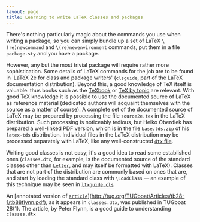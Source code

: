 ```yaml
---
layout: page
title: Learning to write LaTeX classes and packages
---
```


There's nothing particularly magic about the commands you use when
writing a package, so you can simply bundle up a set of LaTeX
`\(re)newcommand` and `\(re)newenvironment` commands, put them in
a file `package.sty` and you have a package.

However, any but the most trivial package will require rather more
sophistication.  Some details of LaTeX commands for the job are to
be found in 'LaTeX 2e for class and package writers'
(`clsguide`, part of the LaTeX documentation distribution).
Beyond this, a good knowledge of TeX itself is valuable: thus books
such as the [TeXbook](./FAQ-tex-books.html) or 
[TeX by topic](./FAQ-ol-books.html) are relevant.  With good TeX
knowledge it is possible to use the documented source of LaTeX as
reference material (dedicated authors will acquaint themselves with the
source as a matter of course).  A complete set of the documented
source of LaTeX may be prepared by processing the file
`source2e.tex` in the LaTeX distribution.  Such processing is
noticeably tedious, but Heiko Oberdiek has prepared a well-linked
PDF version, which is in the file `base.tds.zip` of his
`latex-tds` distribution.  Individual files in the LaTeX
distribution may be processed separately with LaTeX, like any
well-constructed [`dtx` file](./FAQ-dtx.html).

Writing good classes is not easy; it's a good idea to read some
established ones (`classes.dtx`, for example, is the documented
source of the standard classes other than [`Letter`](http://ctan.org/pkg/Letter), and may
itself be formatted with LaTeX).  Classes that are not part of the
distribution are commonly based on ones that are, and start by loading
the standard class with `\LoadClass`&nbsp;&mdash; an example of this
technique may be seen in [`ltxguide.cls`](http://ctan.org/pkg/ltxguide.cls)

An 
[annotated version of [`article`](http://ctan.org/pkg/article)](http://tug.org/TUGboat/Articles/tb28-1/tb88flynn.pdf),
as it appears in `classes.dtx`, was published in
TUGboat 28(1).  The article, by Peter Flynn, is a good guide to
understanding `classes.dtx`

